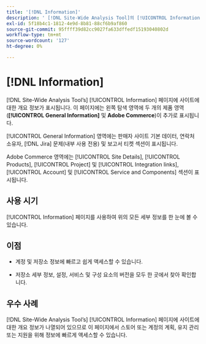 ```yaml
---
title: '[!DNL Information]'
description: ' [!DNL Site-Wide Analysis Tool]의 [!UICONTROL Information] 탭, 사용 시기, 이점 및 모범 사례에 대해 알아봅니다.'
exl-id: 5f18b4c1-1812-4e9d-8b81-88cf6b9af860
source-git-commit: 95ffff39d82cc9027fa633dffedf15193040802d
workflow-type: tm+mt
source-wordcount: '127'
ht-degree: 0%

---
```


# [!DNL Information]

[!DNL Site-Wide Analysis Tool’s] [!UICONTROL Information] 페이지에 사이트에 대한 개요 정보가 표시됩니다. 이 페이지에는 왼쪽 탐색 영역에 두 개의 제품 영역(**[!UICONTROL General Information]** 및 **Adobe Commerce**)이 추가로 표시됩니다.

[!UICONTROL General Information] 영역에는 판매자 사이트 기본 데이터, 연락처 소유자, [!DNL Jira] 문제(내부 사용 전용) 및 보고서 티켓 섹션이 표시됩니다.

Adobe Commerce 영역에는 [!UICONTROL Site Details], [!UICONTROL Products], [!UICONTROL Project] 및 [!UICONTROL Integration links], [!UICONTROL Account] 및 [!UICONTROL Service and Components] 섹션이 표시됩니다.

## 사용 시기

[!UICONTROL Information] 페이지를 사용하여 위의 모든 세부 정보를 한 눈에 볼 수 있습니다.

## 이점

* 계정 및 저장소 정보에 빠르고 쉽게 액세스할 수 있습니다.

* 저장소 세부 정보, 설정, 서비스 및 구성 요소의 버전을 모두 한 곳에서 찾아 확인합니다.

## 우수 사례

[!DNL Site-Wide Analysis Tool’s] [!UICONTROL Information] 페이지에 사이트에 대한 개요 정보가 나열되어 있으므로 이 페이지에서 스토어 또는 계정의 계획, 유지 관리 또는 지원을 위해 정보에 빠르게 액세스할 수 있습니다.

